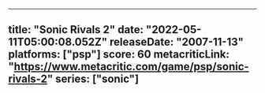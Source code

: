 
---
title: "Sonic Rivals 2"
date: "2022-05-11T05:00:08.052Z"
releaseDate: "2007-11-13"
platforms: ["psp"]
score: 60
metacriticLink: "https://www.metacritic.com/game/psp/sonic-rivals-2"
series: ["sonic"]
---
